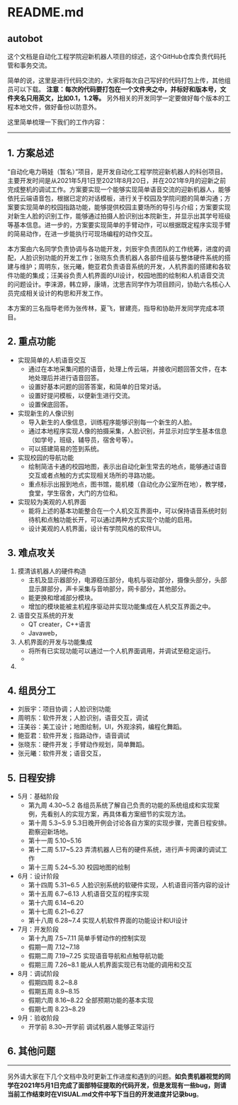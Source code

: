 # README.md

## autobot
这个文档是自动化工程学院迎新机器人项目的综述，这个GitHub仓库负责代码托管和事务交流。

简单的说，这里是进行代码交流的，大家将每次自己写好的代码打包上传，其他组员可以下载。
**注意：每次的代码要打包在一个文件夹之中，并标好和版本号，文件夹名只用英文，比如0.1，1.2等。**
另外相关的开发同学一定要做好每个版本的工程本地文件，做好备份以防意外。

这里简单梳理一下我们的工作内容：
****
## 1. 方案总述

​	“自动化电力萌娃（暂名）”项目，是开发自动化工程学院迎新机器人的科创项目。主要开发时间是从2021年5月1日至2021年8月20日，并在2021年9月的迎新之前完成整机的调试工作。方案要实现一个能够实现简单语音交流的迎新机器人，能够依托云端语音包，根据已定的对话模板，进行关于校园及学院问题的简单沟通；方案要实现简单的校园指路功能，能够提供校园主要场所的导引与介绍；方案要实现对新生人脸的识别工作，能够通过拍摄人脸识别出本院新生，并显示出其学号班级等基本信息。进一步的，方案要实现简单的手臂动作，可以根据既定程序实现手臂的简易动作，在进一步能执行可现场编程的动作交互。

​	本方案由六名同学负责协调与各功能开发，刘辰宇负责团队的工作统筹，进度的调配，人脸识别功能的开发工作；张晓东负责机器人各部件组装与整体硬件系统的搭建与维护；周明东，张元曦，鲍亚君负责语音系统的开发，人机界面的搭建和各软件功能的集成；汪美谷负责人机界面的UI设计，校园地图的绘制和人机语音交流的问题设计。李涞源，韩立婷，康靖，沈思吉同学作为项目顾问，协助六名核心人员完成相关设计的构思和开发工作。

​	本方案的三名指导老师为张传林，夏飞，冒建亮，指导和协助开发同学完成本项目。

## 2. 重点功能

- 实现简单的人机语音交互
  - 通过在本地采集问题的语音，处理上传云端，并接收问题回答文件，在本地处理后并进行语音回答。
  - 设置好基本问题的回答答案，和简单的日常对话。
  - 设置好提问模板，以便新生进行交流。
  - 设置保底回答。
- 实现新生的人像识别
  - 导入新生的人像信息，训练程序能够识别每一个新生的人脸。
  - 通过本地程序实现人像的拍摄采集，人脸识别，并显示对应学生基本信息（如学号，班级，辅导员，宿舍号等）。
  - 可以搭建简易的签到系统。
- 实现校园的导航功能
  - 绘制简洁卡通的校园地图，表示出自动化新生常去的地点，能够通过语音交互或者点触的方式实现相关场所的寻路功能。
  - 重点标示出报到地点，图书馆，能机楼（自动化办公室所在地），教学楼，食堂，学生宿舍，大门的方位和。
- 实现较为美观的人机界面
  - 能将上述的基本功能整合在一个人机交互界面中，可以保持语音系统时刻待机和点触功能长开，可以通过两种方式实现个功能的启用。
  - 设计美观的人机界面，设计有学院风格的软件UI。

## 3. 难点攻关

1. 摸清该机器人的硬件构造
   - 主机及显示器部分，电源稳压部分，电机与驱动部分，摄像头部分，头部显示屏部分，声卡采集与音响部分，网卡部分，其他部分。
   - 能更换和增减部分模块。
   - 增加的模块能被主机程序驱动并实现功能集成在人机交互界面之中。
2. 语音交互系统的开发
   - QT creater，C++语言
   - Javaweb，
3. 人机界面的开发与功能集成
   - 将所有已实现功能可以通过一个人机界面调用，并调试至稳定运行。
   - 
4. 

## 4. 组员分工

- 刘辰宇：项目协调；人脸识别功能
- 周明东：软件开发；人脸识别，语音交互，调试
- 汪美谷：美工设计；地图绘制，UI，外观涂鸦，编程化舞蹈。
- 鲍亚君：软件开发；指路动作，语音调试
- 张晓东：硬件开发；手臂动作规划，简单舞蹈。
- 张元曦：软件开发；语音交互，

## 5. 日程安排

- 5月：基础阶段
  - 第九周 4.30~5.2 各组员系统了解自己负责的功能的系统组成和实现案例，先看别人的实现方案，再具体看方案细节的实现方法。
  - 第十周 5.3~5.9 5.3日晚开例会讨论各自方案的实现步骤，完善日程安排。勘察迎新场地。
  - 第十一周 5.10~5.16 
  - 第十二周 5.17~5.23 弄清机器人已有的硬件系统，进行声卡网课的调试工作
  - 第十三周 5.24~5.30 校园地图的绘制
- 6月：设计阶段
  - 第十四周 5.31~6.5 人脸识别系统的软硬件实现，人机语音问答内容的设计
  - 第十五周 6.7~6.13 人机语音交互的程序实现
  - 第十六周 6.14~6.20 
  - 第十七周 6.21~6.27 
  - 第十八周 6.28~7.4 实现人机软件界面的功能设计和UI设计
- 7月：开发阶段
  - 第十九周 7.5~7.11 简单手臂动作的控制实现
  - 假期一周 7.12~7.18
  - 假期二周 7.19~7.25 实现语音导航和点触导航功能
  - 假期三周 7.26~8.1 能从人机界面实现已有功能的调用和交互
- 8月：调试阶段
  - 假期四周 8.2~8.8
  - 假期五周 8.9~8.15
  - 假期六周 8.16~8.22 全部预期功能的基本实现
  - 假期七周 8.23~8.29
- 9月：验收阶段
  - 开学前 8.30~开学前 调试机器人能够正常运行



## 6. 其他问题



****

另外请大家在下几个文档中及时更新工作进度和遇到的问题。**如负责机器视觉的同学在2021年5月1日完成了面部特征提取的代码开发，但是发现有一些bug，则请当前工作结束时在VISUAL.md文件中写下当日的开发进度并记录bug**。

